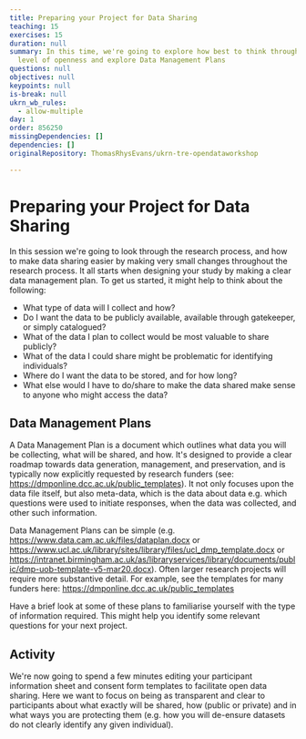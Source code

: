 ```yaml
---
title: Preparing your Project for Data Sharing
teaching: 15
exercises: 15
duration: null
summary: In this time, we're going to explore how best to think through the
  level of openness and explore Data Management Plans
questions: null
objectives: null
keypoints: null
is-break: null
ukrn_wb_rules:
  - allow-multiple
day: 1
order: 856250
missingDependencies: []
dependencies: []
originalRepository: ThomasRhysEvans/ukrn-tre-opendataworkshop

---
```

# Preparing your Project for Data Sharing

In this session we're going to look through the research process, and how to make data sharing easier by making very small changes throughout the research process. It all starts when designing your study by making a clear data management plan. To get us started, it might help to think about the following:

- What type of data will I collect and how?
- Do I want the data to be publicly available, available through gatekeeper, or simply catalogued?
- What of the data I plan to collect would be most valuable to share publicly?
- What of the data I could share might be problematic for identifying individuals?
- Where do I want the data to be stored, and for how long?
- What else would I have to do/share to make the data shared make sense to anyone who might access the data?

## Data Management Plans

A Data Management Plan is a document which outlines what data you will be collecting, what will be shared, and how. It's designed to provide a clear roadmap towards data generation, management, and preservation, and is typically now explicitly requested by research funders (see: https://dmponline.dcc.ac.uk/public_templates). It not only focuses upon the data file itself, but also meta-data, which is the data about data e.g. which questions were used to initiate responses, when the data was collected, and other such information. 

Data Management Plans can be simple (e.g. https://www.data.cam.ac.uk/files/dataplan.docx or https://www.ucl.ac.uk/library/sites/library/files/ucl_dmp_template.docx or https://intranet.birmingham.ac.uk/as/libraryservices/library/documents/public/dmp-uob-template-v5-mar20.docx). Often larger research projects will require more substantive detail. For example, see the templates for many funders here: https://dmponline.dcc.ac.uk/public_templates

Have a brief look at some of these plans to familiarise yourself with the type of information required. This might help you identify some relevant questions for your next project.


## Activity

We're now going to spend a few minutes editing your participant information sheet and consent form templates to facilitate open data sharing. Here we want to focus on being as transparent and clear to participants about what exactly will be shared, how (public or private) and in what ways you are protecting them (e.g. how you will de-ensure datasets do not clearly identify any given individual). 
